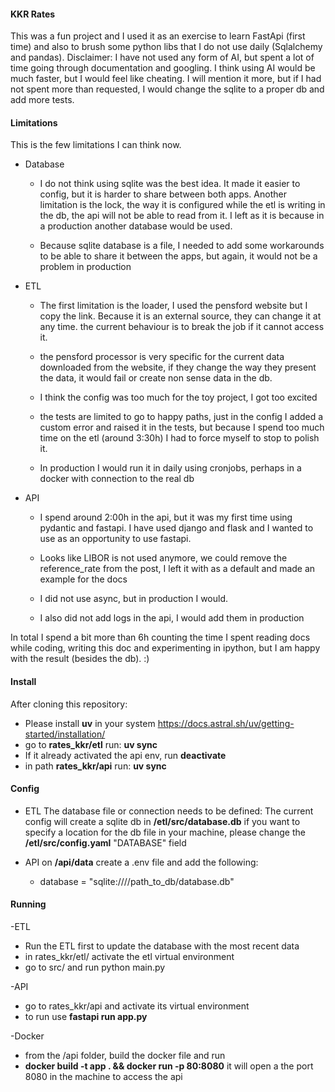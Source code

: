 #### KKR Rates

This was a fun project and I used it as an exercise to learn FastApi (first time) and also to brush some python libs that I do not use daily (Sqlalchemy and pandas). Disclaimer: I have not used any form of AI, but spent a lot of time going through documentation and googling. I think using AI would be much faster, but I would feel like cheating.
I will mention it more, but if I had not spent more than requested, I would change the sqlite to a proper db and add more tests.


#### Limitations

This is the few limitations I can think now.

- Database

    * I do not think using sqlite was the best idea. It made it easier to config, but it is harder to share between both apps. Another limitation is the lock, the way it is configured while the etl is writing in the db, the api will not be able to read from it. I left as it is because in a production another database would be used.

    * Because sqlite database is a file, I needed to add some workarounds to be able to share it between the apps, but again, it would not be a problem in production

- ETL

    * The first limitation is the loader, I used the pensford website but I copy the link. Because it is an external source, they can change it at any time. the current behaviour is to break the job if it cannot access it.

    * the pensford processor is very specific for the current data downloaded from the website, if they change the way they present the data, it would fail or create non sense data in the db.

    * I think the config was too much for the toy project, I got too excited 

    * the tests are limited to go to happy paths, just in the config I added a custom error and raised it in the tests, but because I spend too much time on the etl (around 3:30h) I had to force myself to stop to polish it.

    * In production I would run it in daily using cronjobs, perhaps in a docker with connection to the real db


- API

    * I spend around 2:00h in the api, but it was my first time using pydantic and fastapi. I have used django and flask and I wanted to use as an opportunity to use fastapi.

    * Looks like LIBOR is not used anymore, we could remove the reference_rate from the post, I left it with as a default and made an example for the docs

    * I did not use async, but in production I would.

    * I also did not add logs in the api, I would add them in production
    

In total I spend a bit more than 6h counting the time I spent reading docs while coding, writing this doc and experimenting in ipython, but I am happy with the result (besides the db). :)


#### Install

 After cloning this repository:

 - Please install <b>uv</b> in your system https://docs.astral.sh/uv/getting-started/installation/
 - go to <b>rates_kkr/etl</b> run: <b>uv sync</b>
 - If it already activated the api env, run <b>deactivate</b>
 - in path <b>rates_kkr/api</b> run: <b>uv sync</b>
 
 #### Config

 - ETL
    The database file or connection needs to be defined:
    The current config will create a sqlite db in <b>/etl/src/database.db</b>
    if you want to specify a location for the db file in your machine, please 
    change the <b>/etl/src/config.yaml</b> "DATABASE" field

 - API
    on <b>/api/data</b> create a .env file and add the following:
    * database = "sqlite:////path_to_db/database.db"

#### Running

-ETL
* Run the ETL first to update the database with the most recent data
* in rates_kkr/etl/ activate the etl virtual environment
* go to src/ and run python main.py


-API 
* go to rates_kkr/api and activate its virtual environment
* to run use <b>fastapi run app.py</b>

-Docker
* from the /api folder, build the docker file and run
* <b>docker build -t app . && docker run -p 80:8080</b>
it will open a the port 8080 in the machine to access the api

